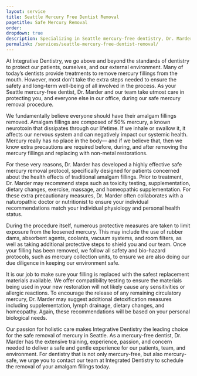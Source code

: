```yaml
---
layout: service
title: Seattle Mercury Free Dentist Removal
pagetitle: Safe Mercury Removal
order:
dropdown: true
description: Specializing in Seattle mercury-free dentistry, Dr. Marder has created a highly effective, safe mercury removal protocol to protect you and your smile.
permalink: /services/seattle-mercury-free-dentist-removal/
---
```


At Integrative Dentistry, we go above and beyond the standards of dentistry to protect our patients, ourselves, and our external environment. Many of today’s dentists provide treatments to remove mercury fillings from the mouth. However, most don’t take the extra steps needed to ensure the safety and long-term well-being of all involved in the process. As your Seattle mercury-free dentist, Dr. Marder and our team take utmost care in protecting you, and everyone else in our office, during our safe mercury removal procedure.

We fundamentally believe everyone should have their amalgam fillings removed. Amalgam fillings are composed of 50% mercury, a known neurotoxin that dissipates through our lifetime. If we inhale or swallow it, it affects our nervous system and can negatively impact our systemic health. Mercury really has no place in the body— and if we believe that, then we know extra precautions are required before, during, and after removing the mercury fillings and replacing with non-metal restorations.

For these very reasons, Dr. Marder has developed a highly effective safe mercury removal protocol, specifically designed for patients concerned about the health effects of traditional amalgam fillings. Prior to treatment, Dr. Marder may recommend steps such as toxicity testing, supplementation, dietary changes, exercise, massage, and homeopathic supplementation. For these extra precautionary measures, Dr. Marder often collaborates with a naturopathic doctor or nutritionist to ensure your individual recommendations match your individual physiology and personal health status.

During the procedure itself, numerous protective measures are taken to limit exposure from the loosened mercury. This may include the use of rubber dams, absorbent agents, coolants, vacuum systems, and room filters, as well as taking additional protective steps to shield you and our team. Once your filling has been removed, we follow all safety and bio-hazard protocols, such as mercury collection units, to ensure we are also doing our due diligence in keeping our environment safe.

It is our job to make sure your filling is replaced with the safest replacement materials available. We offer compatibility testing to ensure the materials being used in your new restoration will not likely cause any sensitivities or allergic reactions. To encourage the release of any remaining circulatory mercury, Dr. Marder may suggest additional detoxification measures including supplementation, lymph drainage, dietary changes, and homeopathy. Again, these recommendations will be based on your personal biological needs.

Our passion for holistic care makes Integrative Dentistry the leading choice for the safe removal of mercury in Seattle. As a mercury-free dentist, Dr. Marder has the extensive training, experience, passion, and concern needed to deliver a safe and gentle experience for our patients, team, and environment. For dentistry that is not only mercury-free, but also mercury-safe, we urge you to contact our team at Integrated Dentistry to schedule the removal of your amalgam fillings today.
